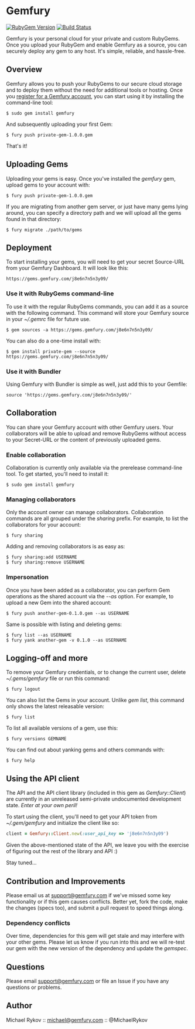 Gemfury
=======

[![RubyGem Version](https://fury-badge.herokuapp.com/rb/gemfury.png)](http://badge.fury.io/rb/gemfury)
[![Build Status](https://secure.travis-ci.org/gemfury/gemfury.png?branch=master)](https://travis-ci.org/gemfury/gemfury)

Gemfury is your personal cloud for your private and custom RubyGems.
Once you upload your RubyGem and enable Gemfury as a source, you can
securely deploy any gem to any host. It's simple, reliable, and
hassle-free.

Overview
--------

Gemfury allows you to push your RubyGems to our secure cloud storage
and to deploy them without the need for additional tools or hosting.
Once you [register for a Gemfury account][0], you can start using it by
installing the command-line tool:

    $ sudo gem install gemfury

And subsequently uploading your first Gem:

    $ fury push private-gem-1.0.0.gem

That's it!

Uploading Gems
--------------

Uploading your gems is easy.  Once you've installed the _gemfury_ gem,
upload gems to your account with:

    $ fury push private-gem-1.0.0.gem

If you are migrating from another gem server, or just have many gems
lying around, you can specify a directory path and we will upload
all the gems found in that directory:

    $ fury migrate ./path/to/gems

Deployment
----------

To start installing your gems, you will need to get your secret
Source-URL from your Gemfury Dashboard.  It will look like this:

    https://gems.gemfury.com/j8e6n7n5n3y09/

### Use it with RubyGems command-line

To use it with the regular RubyGems commands, you can add it as a source
with the following command.  This command will store your Gemfury source
in your _~/.gemrc_ file for future use.

    $ gem sources -a https://gems.gemfury.com/j8e6n7n5n3y09/

You can also do a one-time install with:

    $ gem install private-gem --source https://gems.gemfury.com/j8e6n7n5n3y09/

### Use it with Bundler

Using Gemfury with Bundler is simple as well, just add this to your
Gemfile:

    source 'https://gems.gemfury.com/j8e6n7n5n3y09/'

Collaboration
-------------

You can share your Gemfury account with other Gemfury users.  Your
collaborators will be able to upload and remove RubyGems without
access to your Secret-URL or the content of previously uploaded gems.

### Enable collaboration

Collaboration is currently only available via the prerelease
command-line tool.  To get started, you'll need to install it:

    $ sudo gem install gemfury

### Managing collaborators

Only the account owner can manage collaborators.  Collaboration commands
are all grouped under the _sharing_ prefix.  For example, to list the
collaborators for your account:

    $ fury sharing

Adding and removing collaborators is as easy as:

    $ fury sharing:add USERNAME
    $ fury sharing:remove USERNAME

### Impersonation

Once you have been added as a collaborator, you can perform Gem
operations as the shared account via the _--as_ option.  For example,
to upload a new Gem into the shared account:

    $ fury push another-gem-0.1.0.gem --as USERNAME

Same is possible with listing and deleting gems:

    $ fury list --as USERNAME
    $ fury yank another-gem -v 0.1.0 --as USERNAME


Logging-off and more
--------------------

To remove your Gemfury credentials, or to change the current user,
delete _~/.gems/gemfury_ file or run this command:

    $ fury logout

You can also list the Gems in your account.  Unlike _gem list_, this
command only shows the latest releasable version:

    $ fury list

To list all available versions of a gem, use this:

    $ fury versions GEMNAME

You can find out about yanking gems and others commands with:

    $ fury help


Using the API client
--------------------

The API and the API client library (included in this gem as
_Gemfury::Client_) are currently in an unreleased semi-private
undocumented development state.  *Enter at your own peril!*

To start using the client, you'll need to get your API token from
_~/.gem/gemfury_ and initialize the client like so:

``` ruby
client = Gemfury::Client.new(:user_api_key => 'j8e6n7n5n3y09')
```

Given the above-mentioned state of the API, we leave you with the
exercise of figuring out the rest of the library and API :)

Stay tuned...


Contribution and Improvements
-----------------------------

Please email us at support@gemfury.com if we've missed some key functionality or if this gem causes conflicts.  Better yet, fork the code, make the changes (specs too), and submit a pull request to speed things along.

### Dependency conflicts

Over time, dependencies for this gem will get stale and may interfere with your other gems.  Please let us know if you run into this and we will re-test our gem with the new version of the dependency and update the _gemspec_.


Questions
---------

Please email support@gemfury.com or file an Issue if you have any
questions or problems.


Author
------

Michael Rykov :: michael@gemfury.com :: @MichaelRykov

[0]: http://www.gemfury.com/signup